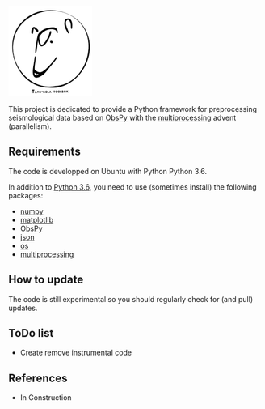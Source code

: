 ![tatu_bola_toolbox_logo](tatu_bola_toolbox_logo.png)


This project is dedicated to provide a Python framework for preprocessing seismological data 
based on [ObsPy](https://github.com/obspy/obspy/wiki) with the [multiprocessing](https://docs.python.org/3/library/multiprocessing.html)
advent (parallelism).

Requirements
------------
The code is developped on Ubuntu with Python Python 3.6.

In addition to [Python 3.6](https://www.python.org/downloads/release/python-365/), you need
to use (sometimes install) the following packages:

- [numpy](http://www.numpy.org/)
- [matplotlib](http://matplotlib.org/)
- [ObsPy](https://github.com/obspy/obspy/wiki)
- [json](https://docs.python.org/3/library/json.html)
- [os](https://docs.python.org/3/library/os.html)
- [multiprocessing](https://docs.python.org/3/library/multiprocessing.html)

How to update
-------------
The code is still experimental so you should regularly check for (and pull) 
updates.

ToDo list
-------------
- Create remove instrumental code

References
----------

- In Construction
